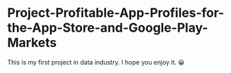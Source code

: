 # Project-Profitable-App-Profiles-for-the-App-Store-and-Google-Play-Markets
This is my first project in data industry. I hope you enjoy it. 😀
